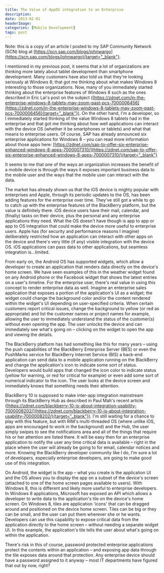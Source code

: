 ```yaml
---
title: The Value of AppOS integration to an Enterprise
description: 
date: 2013-02-01
headerImage: 
categories: [Mobile Development]
tags: post
---
```


Note: this is a copy of an article I posted to my SAP Community Network (SCN) blog at [https://scn.sap.com/blogs/johnwargo](https://scn.sap.com/blogs/johnwargo){target="_blank"}.

I mentioned in my previous post, it seems that a lot of organizations are thinking more lately about tablet development than smartphone development. Many customers have also told us that they're looking seriously at Windows 8; that got me thinking about what makes Windows 8 interesting to those organizations. Now, many of you immediately started thinking about the enterprise features of Windows 8 such as the ones described in Eric Lai's post on the subject ([https://zdnet.com/in-the-enterprise-windows-8-tablets-may-zoom-past-pcs-7000006456](https://zdnet.com/in-the-enterprise-windows-8-tablets-may-zoom-past-pcs-7000006456){target="_blank"}). On the other hand, I'm a developer, so I immediately started thinking of the value Windows 8 tablets had in the enterprise and that got me thinking about how well applications can interact with the device OS (whether it be smartphones or tablets) and what that means to enterprise users. Of course, SAP has already announced six enterprise applications for Windows 8 – you can read more information about those apps here: [https://zdnet.com/sap-to-offer-six-enterprise-enhanced-windows-8-apps-7000007310/](https://zdnet.com/sap-to-offer-six-enterprise-enhanced-windows-8-apps-7000007310/){target="_blank"}

It seems to me that one of the ways an organization increases the benefit of a mobile device is through the ways it exposes important business data to the mobile user and the ways that the mobile user can interact with the data.

The market has already shown us that the iOS device is mighty popular with enterprises and Apple, through its periodic updates to the OS, has been adding features for the enterprise over time. They've still got a while to go to catch up with the enterprise features of the BlackBerry platform, but the value is definitely there. iOS device users have their mail, calendar, and (finally) tasks on their device, plus the personal and any enterprise applications they need. What the OS doesn't have though is app to app or app to OS integration that could make the device more useful to enterprise users. Apple has (for security and performance reasons I imagine) deliberately restricted how an application can interact with other apps on the device and there's very little (if any) visible integration with the device OS. iOS applications can pass data to other applications, but seamless integration is…limited.

From early on, the Android OS has supported widgets, which allow a developer to create an application that renders data directly on the device's home screen. We have seen examples of this in the weather widget found on any Android phone or the Facebook widget that shows the latest entries on a user's timeline. For the enterprise user, there's real value in using this concept to render enterprise data as well. Imagine an enterprise sales application that exposes a portion of the application's UI as a widget; the widget could change the background color and/or the content rendered within the widget's UI depending on user-specified criteria. When certain customers report critical issues, change the background to yellow (or red as appropriate) and list the customer names or project names for example, allowing the user to immediately understand the status of the customer(s) without even opening the app. The user unlocks the device and can immediately see what's going on – clicking on the widget to open the app and viewing the details.

The BlackBerry platform has had something like this for many years – using the push capabilities of the BlackBerry Enterprise Server (BES) or even the PushMarks service for BlackBerry Internet Service (BIS) a back-end application can send data to a mobile application running on the BlackBerry and change the application's icon to indicate some sort of status. Developers would build apps that changed the icon color to indicate status (yellow for warning, or red for critical for example) or even add some sort of numerical indicator to the icon. The user looks at the device screen and immediately knows that something needs their attention.

BlackBerry 10 is supposed to make inter-app integration mainstream through its BlackBerry Hub as described in Paul Mah's recent article ([https://zdnet.com/blackberry-10-is-about-integration-usability-7000008202/](https://zdnet.com/blackberry-10-is-about-integration-usability-7000008202/){target="_blank"}). I'm still waiting for a chance to play with this feature, but with RIM's multi-threaded OS (where unlike iOS, apps are encouraged to work in the background) and the Hub, the user simply swipes to see the notifications area and all of the things that require his or her attention are listed there. It will be easy then for an enterprise application to notify the user any time critical data is available – right in the place where the user will already be going to for email, calendar notices and more. Knowing the BlackBerry developer community like I do, I'm sure a lot of developers, especially enterprise developers, are going to make good use of this integration.

On Android, the widget is the app – what you create is the application UI and the OS allows you to display the app on a subset of the device's screen (attached to one of the home screen pages available to users). With Windows 8, this is different and likely more useful to enterprise developers. In Windows 8 applications, Microsoft has exposed an API which allows a developer to write data to the application's tile on the device's home screen. On Windows 8, tiles are application 'icons' that can be dragged around and positioned on the device home screen. Tiles can be big or they can be small, and the user can put them wherever she or he wants. Developers can use this capability to expose critical data from the application directly to the home screen – without needing a separate widget UI. In this example, the application's tile tells the user about what's going on within the application.

There's risk in this of course, password protected enterprise applications protect the contents within an application – and exposing app data through the tile exposes data around that protection. Any enterprise device should have a password assigned to it anyway – most IT departments have figured that out by now, right?